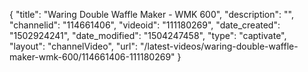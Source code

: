 {
    "title": "Waring Double Waffle Maker - WMK 600",
    "description": "",
    "channelid": "114661406",
    "videoid": "111180269",
    "date_created": "1502924241",
    "date_modified": "1504247458",
    "type": "captivate",
    "layout": "channelVideo",
    "url": "\/latest-videos\/waring-double-waffle-maker-wmk-600\/114661406-111180269"
}